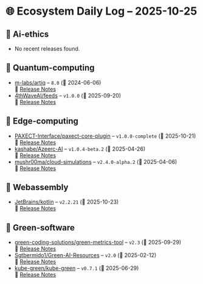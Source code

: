 # 🌐 Ecosystem Daily Log – 2025-10-25

## 🔹 Ai-ethics
- No recent releases found.

## 🔹 Quantum-computing
- [m-labs/artiq](https://github.com/m-labs/artiq/releases/tag/8.0) – `8.0` (📅 2024-06-06)  
  🔗 [Release Notes](https://github.com/m-labs/artiq/releases/tag/8.0)
- [4thWaveAI/feeds](https://github.com/4thWaveAI/feeds/releases/tag/v1.0.0) – `v1.0.0` (📅 2025-09-20)  
  🔗 [Release Notes](https://github.com/4thWaveAI/feeds/releases/tag/v1.0.0)

## 🔹 Edge-computing
- [PAXECT-Interface/paxect-core-plugin](https://github.com/PAXECT-Interface/paxect-core-plugin/releases/tag/v1.0.0-complete) – `v1.0.0-complete` (📅 2025-10-21)  
  🔗 [Release Notes](https://github.com/PAXECT-Interface/paxect-core-plugin/releases/tag/v1.0.0-complete)
- [kashabe/Azeerc-AI](https://github.com/kashabe/Azeerc-AI/releases/tag/v1.0.4-beta.2) – `v1.0.4-beta.2` (📅 2025-04-26)  
  🔗 [Release Notes](https://github.com/kashabe/Azeerc-AI/releases/tag/v1.0.4-beta.2)
- [mushr00ma/cloud-simulations](https://github.com/mushr00ma/cloud-simulations/releases/tag/v2.4.0-alpha.2) – `v2.4.0-alpha.2` (📅 2025-04-06)  
  🔗 [Release Notes](https://github.com/mushr00ma/cloud-simulations/releases/tag/v2.4.0-alpha.2)

## 🔹 Webassembly
- [JetBrains/kotlin](https://github.com/JetBrains/kotlin/releases/tag/v2.2.21) – `v2.2.21` (📅 2025-10-23)  
  🔗 [Release Notes](https://github.com/JetBrains/kotlin/releases/tag/v2.2.21)

## 🔹 Green-software
- [green-coding-solutions/green-metrics-tool](https://github.com/green-coding-solutions/green-metrics-tool/releases/tag/v2.3) – `v2.3` (📅 2025-09-29)  
  🔗 [Release Notes](https://github.com/green-coding-solutions/green-metrics-tool/releases/tag/v2.3)
- [Sgtbermido1/Green-AI-Resources](https://github.com/Sgtbermido1/Green-AI-Resources/releases/tag/v2.0) – `v2.0` (📅 2025-02-12)  
  🔗 [Release Notes](https://github.com/Sgtbermido1/Green-AI-Resources/releases/tag/v2.0)
- [kube-green/kube-green](https://github.com/kube-green/kube-green/releases/tag/v0.7.1) – `v0.7.1` (📅 2025-06-29)  
  🔗 [Release Notes](https://github.com/kube-green/kube-green/releases/tag/v0.7.1)